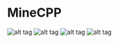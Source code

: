 # MineCPP

![alt tag](https://github.com/jangolare/MineCPP/blob/master/res/images/img1.png)
![alt tag](https://github.com/jangolare/MineCPP/blob/master/res/images/img2.png)
![alt tag](https://github.com/jangolare/MineCPP/blob/master/res/images/img3.png)
![alt tag](https://github.com/jangolare/MineCPP/blob/master/res/images/img4.png)
